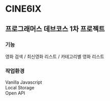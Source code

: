 # CINE6IX
## 프로그래머스 데브코스 1차 프로젝트

### 기능
영화 검색 / 최신영화 리스트 / 카테고리별 영화 리스트

### 작업환경
Vanilla Javascript <br>
Local Storage <br>
Open API
